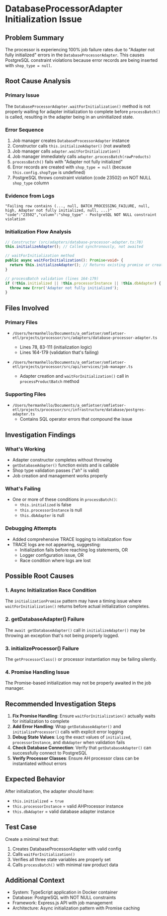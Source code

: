 # DatabaseProcessorAdapter Initialization Issue

## Problem Summary

The processor is experiencing 100% job failure rates due to "Adapter not fully initialized" errors in the `DatabaseProcessorAdapter`. This causes PostgreSQL constraint violations because error records are being inserted with `shop_type = null`.

## Root Cause Analysis

### Primary Issue
The `DatabaseProcessorAdapter.waitForInitialization()` method is not properly waiting for adapter initialization to complete before `processBatch()` is called, resulting in the adapter being in an uninitialized state.

### Error Sequence
1. Job manager creates `DatabaseProcessorAdapter` instance
2. Constructor calls `this.initializeAdapter()` (not awaited)
3. Job manager calls `adapter.waitForInitialization()`
4. Job manager immediately calls `adapter.processBatch(rawProducts)`
5. `processBatch()` fails with "Adapter not fully initialized"
6. Error records are created with `shop_type = null` (because `this.config.shopType` is undefined)
7. PostgreSQL throws constraint violation (code 23502) on NOT NULL `shop_type` column

### Evidence from Logs
```
"Failing row contains (..., null, BATCH_PROCESSING_FAILURE, null, high, Adapter not fully initialized, null, ...)"
"code":"23502","column":"shop_type" - PostgreSQL NOT NULL constraint violation
```

### Initialization Flow Analysis
```typescript
// Constructor (src/adapters/database-processor-adapter.ts:78)
this.initializeAdapter(); // Called synchronously, not awaited

// waitForInitialization method
public async waitForInitialization(): Promise<void> {
  return this.initializeAdapter(); // Returns existing promise or creates new one
}

// processBatch validation (lines 164-179)
if (!this.initialized || !this.processorInstance || !this.dbAdapter) {
  throw new Error('Adapter not fully initialized');
}
```

## Files Involved

### Primary Files
- `/Users/hermanhello/Documents/a_omfietser/omfietser-etl/projects/processor/src/adapters/database-processor-adapter.ts`
  - Lines 78, 83-111 (initialization logic)
  - Lines 164-179 (validation that's failing)

- `/Users/hermanhello/Documents/a_omfietser/omfietser-etl/projects/processor/src/api/services/job-manager.ts`  
  - Adapter creation and `waitForInitialization()` call in `processProductBatch` method

### Supporting Files
- `/Users/hermanhello/Documents/a_omfietser/omfietser-etl/projects/processor/src/infrastructure/database/postgres-adapter.ts`
  - Contains SQL operator errors that compound the issue

## Investigation Findings

### What's Working
- Adapter constructor completes without throwing
- `getDatabaseAdapter()` function exists and is callable
- Shop type validation passes ("ah" is valid)
- Job creation and management works properly

### What's Failing
- One or more of these conditions in `processBatch()`:
  - `this.initialized` is false
  - `this.processorInstance` is null  
  - `this.dbAdapter` is null

### Debugging Attempts
- Added comprehensive TRACE logging to initialization flow
- TRACE logs are not appearing, suggesting:
  - Initialization fails before reaching log statements, OR
  - Logger configuration issue, OR
  - Race condition where logs are lost

## Possible Root Causes

### 1. Async Initialization Race Condition
The `initializationPromise` pattern may have a timing issue where `waitForInitialization()` returns before actual initialization completes.

### 2. getDatabaseAdapter() Failure
The `await getDatabaseAdapter()` call in `initializeAdapter()` may be throwing an exception that's not being properly logged.

### 3. initializeProcessor() Failure
The `getProcessorClass()` or processor instantiation may be failing silently.

### 4. Promise Handling Issue
The Promise-based initialization may not be properly awaited in the job manager.

## Recommended Investigation Steps

1. **Fix Promise Handling**: Ensure `waitForInitialization()` actually waits for initialization to complete
2. **Add Error Handling**: Wrap `getDatabaseAdapter()` and `initializeProcessor()` calls with explicit error logging
3. **Debug State Values**: Log the exact values of `initialized`, `processorInstance`, and `dbAdapter` when validation fails
4. **Check Database Connection**: Verify that `getDatabaseAdapter()` can successfully connect to PostgreSQL
5. **Verify Processor Classes**: Ensure AH processor class can be instantiated without errors

## Expected Behavior
After initialization, the adapter should have:
- `this.initialized = true`
- `this.processorInstance` = valid AHProcessor instance
- `this.dbAdapter` = valid database adapter instance

## Test Case
Create a minimal test that:
1. Creates DatabaseProcessorAdapter with valid config
2. Calls `waitForInitialization()`
3. Verifies all three state variables are properly set
4. Calls `processBatch()` with minimal raw product data

## Additional Context
- System: TypeScript application in Docker container
- Database: PostgreSQL with NOT NULL constraints
- Framework: Express.js API with job management
- Architecture: Async initialization pattern with Promise caching